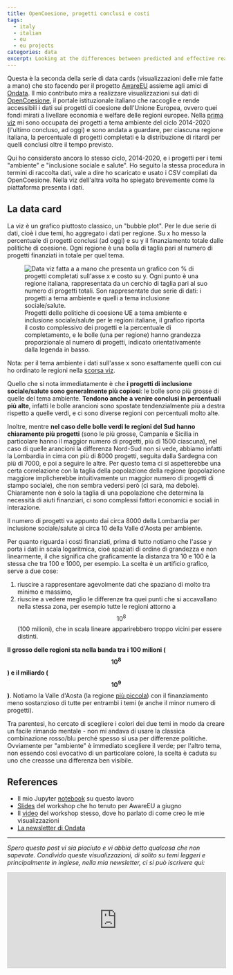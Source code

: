 ```yaml
---
title: OpenCoesione, progetti conclusi e costi 
tags:
  - italy
  - italian
  - eu
  - eu projects
categories: data
excerpt: Looking at the differences between predicted and effective realisation
---
```


Questa è la seconda della serie di data cards (visualizzazioni delle mie fatte a mano) che sto facendo per il progetto [AwareEU](https://www.infonodes.org/awareeu) assieme agli amici di [Ondata](https://www.ondata.it/). Il mio contributo mira a realizzare visualizzazioni sui dati di [OpenCoesione](https://opencoesione.gov.it/it/), il portale istituzionale italiano che raccoglie e rende accessibili i dati sui progetti di coesione dell'Unione Europea, ovvero quei fondi mirati a livellare economia e welfare delle regioni europee. Nella [prima viz](https://martinapugliese.github.io/data/opencoesione-delays/) mi sono occupata dei progetti a tema ambiente del ciclo 2014-2020 (l'ultimo concluso, ad oggi) e sono andata a guardare, per ciascuna regione italiana, la percentuale di progetti completati e la distribuzione di ritardi per quelli conclusi oltre il tempo previsto.

Qui ho considerato ancora lo stesso ciclo, 2014-2020, e i progetti per i temi "ambiente" e "inclusione sociale e salute". Ho seguito la stessa procedura in termini di raccolta dati, vale a dire ho scaricato e usato i CSV compilati da OpenCoesione. Nella viz dell'altra volta ho spiegato brevemente come la piattaforma presenta i dati. 

## La data card 

La viz è un grafico piuttosto classico, un "bubble plot". Per le due serie di dati, cioè i due temi, ho aggregato i dati per regione. Su x ho messo la percentuale di progetti conclusi (ad oggi) e su y il finanziamento totale dalle politiche di coesione. Ogni regione è una bolla di taglia pari al numero di progetti finanziati in totale per quel tema.

<figure class="responsive">
  <img src="{{ site.url }}{{site.posts_images_path}}oc-bubbles.jpg" alt="Data viz fatta a a mano che presenta un grafico con % di progetti completati sull'asse x e costo su y. Ogni punto è una regione italiana, rappresentata da un cerchio di taglia pari al suo numero di progetti totali. Son rappresentate due serie di dati: i progetti a tema ambiente e quelli a tema inclusione sociale/salute.">
  <figcaption>Progetti delle politiche di coesione UE a tema ambiente e inclusione sociale/salute per le regioni italiane, il grafico riporta il costo complessivo dei progetti e la percentuale di completamento, e le bolle (una per regione) hanno grandezza proporzionale al numero di progetti, indicato orientativamente dalla legenda in basso.</figcaption>
</figure>

Nota: per il tema ambiente i dati sull'asse x sono esattamente quelli con cui ho ordinato le regioni nella [scorsa viz](https://martinapugliese.github.io/data/opencoesione-delays/). 

Quello che si nota immediatamente è che **i progetti di inclusione sociale/salute sono generalmente più copiosi**: le bolle sono più grosse di quelle del tema ambiente. **Tendono anche a venire conclusi in percentuali più alte**, infatti le bolle arancioni sono spostate tendenzialmente più a destra rispetto a quelle verdi, e ci sono diverse regioni con percentuali molto alte. 

Inoltre, mentre **nel caso delle bolle verdi le regioni del Sud hanno chiaramente più progetti** (sono le più grosse, Campania e Sicilia in particolare hanno il maggior numero di progetti, più di 1500 ciascuna), nel caso di quelle arancioni la differenza Nord-Sud non si vede, abbiamo infatti la Lombardia in cima con più di 8000 progetti, seguita dalla Sardegna con più di 7000, e poi a seguire le altre. Per questo tema ci si aspetterebbe una certa correlazione con la taglia della popolazione della regione (popolazione maggiore implicherebbe intuitivamente un maggior numero di progetti di stampo sociale), che non sembra vedersi però (ci sarà, ma debole). Chiaramente non è solo la taglia di una popolazione che determina la necessità di aiuti finanziari, ci sono complessi fattori economici e sociali in interazione.

Il numero di progetti va appunto dai circa 8000 della Lombardia per inclusione sociale/salute ai circa 10 della Valle d'Aosta per ambiente. 

Per quanto riguarda i costi finanziati, prima di tutto notiamo che l'asse y porta i dati in scala logaritmica, cioè spaziati di ordine di grandezza e non linearmente, il che significa che graficamente la distanza tra 10 e 100 è la stessa che tra 100 e 1000, per esempio. La scelta è un artificio grafico, serve a due cose:
1. riuscire a rappresentare agevolmente dati che spaziano di molto tra minimo e massimo,
2. riuscire a vedere meglio le differenze tra quei punti che si accavallano nella stessa zona, per esempio tutte le regioni attorno a $$10^8$$ (100 milioni), che in scala lineare apparirebbero troppo vicini per essere distinti.

**Il grosso delle regioni sta nella banda tra i 100 milioni ($$10^8$$) e il miliardo ($$10^9$$)**. Notiamo la Valle d'Aosta (la regione [più piccola](https://www.tuttitalia.it/regioni/superficie/)) con il finanziamento meno sostanzioso di tutte per entrambi i temi (e anche il minor numero di progetti).

Tra parentesi, ho cercato di scegliere i colori dei due temi in modo da creare un facile rimando mentale - non mi andava di usare la classica combinazione rosso/blu perché spesso si usa per differenze politiche. Ovviamente per "ambiente" è immediato scegliere il verde; per l'altro tema, non essendo così evocativo di un particolare colore, la scelta è caduta su uno che creasse una differenza ben visibile. 

## References
* Il mio Jupyter [notebook](https://nbviewer.org/github/martinapugliese/doodling-data-cards/blob/master/opencoesione/oc_ambiente.ipynb) su questo lavoro 
* [Slides](https://docs.google.com/presentation/d/1KV57lAFSVfjmO6XHeZ5vH9FtiIFrikJ4BxMPwQB6zGA/edit#slide=id.g2e7a510a23c_8_0) del workshop che ho tenuto per AwareEU a giugno 
* Il [video](https://www.youtube.com/watch?v=__0CPTtp70w&t=2s&ab_channel=infonodes) del workshop stesso, dove ho parlato di come creo le mie visualizzazioni
* [La newsletter di Ondata](https://ondata.substack.com/)

---

*Spero questo post vi sia piaciuto e vi abbia detto qualcosa che non sapevate. Condivido queste visualizzazioni, di solito su temi leggeri e principalmente in inglese, nella mia newsletter, ci si può iscrivere qui:*

<iframe
scrolling="no"
style="width:100%!important;height:220px;border:1px #ccc solid !important"
src="https://buttondown.email/martinapugliese?as_embed=true"
></iframe><br /><br />
